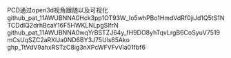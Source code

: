PCD通过open3d视角跟随以及可视化
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
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
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
